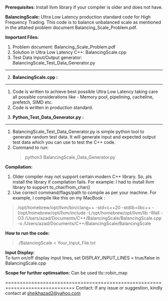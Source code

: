 **Prerequisites**: Install llvm library if your compiler is older and does not have.

**BalancingScale:**
Ultra Low Latency production standard code for High Frequency Trading.
This code is to balance unbalanced scale as mentioned in the attahed problem document Balancing_Scale_Problem.pdf.

**Important Files:**

1) Problem document: Balancing_Scale_Problem.pdf
2) Solution in Ultra Low Latency C++: BalancingScale.cpp
3) Test Data Input/Output generator: BalancingScale_Test_Data_Generator.py
---------------------------------------------------------------------------------

2) **BalancingScale.cpp :**
----------------------
1. Code is written to achieve best possible Ultra Low Latency taking care all possible considerations like - Memory pool, pipelining, cacheline, prefetch, SIMD etc. 
2. Code is written in production standard.

3) **Python_Test_Data_Generator.py :**
----------------------------------------
1. BalancingScale_Test_Data_Generator.py is simple python tool to generate random test data. It will generate input and expected output test data which you can use to test the C++ code.
2. Command to run:
   > python3 BalancingScale_Data_Generator.py

**Compilation:**

1. Older compiler may not support certain modern C++ library. So, pls install the library if compilation fails. For example: I had to install llvm library to support to_char/from_char()
2. Use correct command/flags/path to compile as per your machine. For example, I  compile like this on my MacBook :

> /opt/homebrew/opt/llvm/bin/clang++ -std=c++20 -stdlib=libc++ -I/opt/homebrew/opt/llvm/include -L/opt/homebrew/opt/llvm/lib -Wall -O3 /Users/azad/Documents/C++/BalancingScale/BalancingScale.cpp -o /Users/azad/Documents/C++/BalancingScale/BalancingScale


**How to run the code:**
 > ./BalancingScale < Your_Input_File.txt

**Input Display:**  
               To turn on/off display input lines, set DISPLAY_INPUT_LINES = true/false in BalancingScale.cpp

**Scope for further optimsation:** 
                Can be used tls::robin_map

==============================================================================
Contact: If any issue or suggestion, kindly contact at sheikhazad2@yahoo.com



